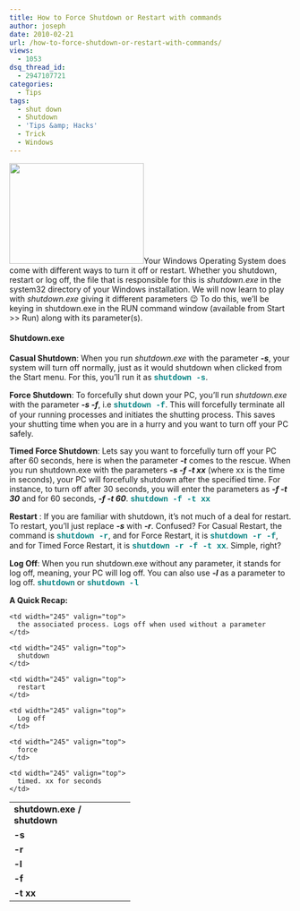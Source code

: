 ```yaml
---
title: How to Force Shutdown or Restart with commands
author: joseph
date: 2010-02-21
url: /how-to-force-shutdown-or-restart-with-commands/
views:
  - 1053
dsq_thread_id:
  - 2947107721
categories:
  - Tips
tags:
  - shut down
  - Shutdown
  - 'Tips &amp; Hacks'
  - Trick
  - Windows
---
```

<a rel="attachment wp-att-20559" href="http://devilsworkshop.org/how-to-force-shutdown-or-restart-with-commands/power-on/"><img class="alignright size-full wp-image-20559" title="power-on" src="http://cdn.devilsworkshop.org/files/2010/02/power-on.jpg" alt="" width="240" height="180" /></a>Your Windows Operating System does come with different ways to turn it off or restart. Whether you shutdown, restart or log off, the file that is responsible for this is *shutdown.exe* in the system32 directory of your Windows installation. We will now learn to play with *shutdown.exe* giving it different parameters 😉 To do this, we&#8217;ll be keying in shutdown.exe in the RUN command window (available from Start >> Run) along with its parameter(s).

#### Shutdown.exe

**Casual Shutdown**: When you run *shutdown.exe* with the parameter ***-s***, your system will turn off normally, just as it would shutdown when clicked from the Start menu. For this, you&#8217;ll run it as <span style="color: #008080"><strong><span style="font-family: Courier New">shutdown -s</span></strong></span>.

**Force Shutdown**: To forcefully shut down your PC, you&#8217;ll run *shutdown.exe* with the parameter ***-s -f***, i.e <span style="color: #008080"><strong><span style="font-family: Courier New">shutdown -f</span></strong></span>. This will forcefully terminate all of your running processes and initiates the shutting process. This saves your shutting time when you are in a hurry and you want to turn off your PC safely.

**Timed Force Shutdown**: Lets say you want to forcefully turn off your PC after 60 seconds, here is when the parameter ***-t*** comes to the rescue. When you run shutdown.exe with the parameters ***-s -f -t xx*** (where xx is the time in seconds), your PC will forcefully shutdown after the specified time. For instance, to turn off after 30 seconds, you will enter the parameters as ***-f -t 30*** and for 60 seconds, ***-f -t 60***. <span style="color: #008080"><strong><span style="font-family: Courier New">shutdown -f -t xx</span></strong></span>

**Restart** : If you are familiar with shutdown, it&#8217;s not much of a deal for restart. To restart, you&#8217;ll just replace ***-s*** with ***-r***. Confused? For Casual Restart, the command is <span style="color: #008080"><strong><span style="font-family: Courier New">shutdown -r</span></strong></span>, and for Force Restart, it is <span style="color: #008080"><strong><span style="font-family: Courier New">shutdown -r -f</span></strong></span>, and for Timed Force Restart, it is <span style="color: #008080"><strong><span style="font-family: Courier New">shutdown -r -f -t xx</span></strong></span>. Simple, right?

**Log Off**: When you run shutdown.exe without any parameter, it stands for log off, meaning, your PC will log off. You can also use ***-l*** as a parameter to log off. <span style="color: #008080"><strong><span style="font-family: Courier New">shutdown</span></strong></span> or <span style="color: #008080"><strong><span style="font-family: Courier New">shutdown -l</span></strong></span>

**A Quick Recap:**

<table border="0" cellspacing="0" cellpadding="2" width="450">
  <tr>
    <td width="200" valign="top">
      <strong>shutdown.exe / shutdown</strong>
    </td>
    
    <td width="245" valign="top">
      the associated process. Logs off when used without a parameter
    </td>
  </tr>
  
  <tr>
    <td width="200" valign="top">
      <strong>-s</strong>
    </td>
    
    <td width="245" valign="top">
      shutdown
    </td>
  </tr>
  
  <tr>
    <td width="200" valign="top">
      <strong>-r</strong>
    </td>
    
    <td width="245" valign="top">
      restart
    </td>
  </tr>
  
  <tr>
    <td width="200" valign="top">
      <strong>-l</strong>
    </td>
    
    <td width="245" valign="top">
      Log off
    </td>
  </tr>
  
  <tr>
    <td width="200" valign="top">
      <strong>-f</strong>
    </td>
    
    <td width="245" valign="top">
      force
    </td>
  </tr>
  
  <tr>
    <td width="200" valign="top">
      <strong>-t xx</strong>
    </td>
    
    <td width="245" valign="top">
      timed. xx for seconds
    </td>
  </tr>
</table>
